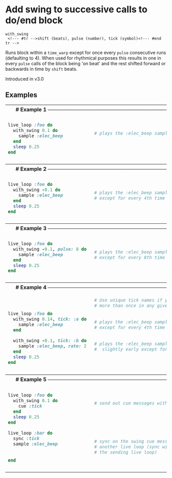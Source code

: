 # Add swing to successive calls to do/end block

```
with_swing 
 <!--- #tr -->shift (beats), pulse (number), tick (symbol)<!--- #end tr -->
```


Runs block within a `time_warp` except for once every `pulse` consecutive runs (defaulting to 4). When used for rhythmical purposes this results in one in every `pulse` calls of the block being 'on beat' and the rest shifted forward or backwards in time by `shift` beats.

Introduced in v3.0

## Examples

<table class="examples">
<tr>
<th colspan="2" class="even head"># Example 1 ──────────────────────────────────────────────────────</th>
</tr>
<tr>
<td class="even">

```ruby
live_loop :foo do
  with_swing 0.1 do
    sample :elec_beep     
  end
  sleep 0.25
end


```

</td>
<td class="even">

<!--- #tr -->
```ruby
 
 
# plays the :elec_beep sample late except for every 4th time
 
 
 



```
<!--- #end tr -->

</td>
</tr>
<tr>
<th colspan="2" class="odd head"># Example 2 ──────────────────────────────────────────────────────</th>
</tr>
<tr>
<td class="odd">

```ruby
live_loop :foo do
  with_swing -0.1 do
    sample :elec_beep     
  end                     
  sleep 0.25
end


```

</td>
<td class="odd">

<!--- #tr -->
```ruby
 
 
# plays the :elec_beep sample slightly early
# except for every 4th time
 
 



```
<!--- #end tr -->

</td>
</tr>
<tr>
<th colspan="2" class="even head"># Example 3 ──────────────────────────────────────────────────────</th>
</tr>
<tr>
<td class="even">

```ruby
live_loop :foo do
  with_swing -0.1, pulse: 8 do
    sample :elec_beep     
  end                     
  sleep 0.25
end


```

</td>
<td class="even">

<!--- #tr -->
```ruby
 
 
# plays the :elec_beep sample slightly early
# except for every 8th time
 
 



```
<!--- #end tr -->

</td>
</tr>
<tr>
<th colspan="2" class="odd head"># Example 4 ──────────────────────────────────────────────────────</th>
</tr>
<tr>
<td class="odd">

```ruby


live_loop :foo do
  with_swing 0.14, tick: :a do
    sample :elec_beep     
  end                     

  with_swing -0.1, tick: :b do
    sample :elec_beep, rate: 2 
  end                          
  sleep 0.25
end


```

</td>
<td class="odd">

<!--- #tr -->
```ruby
# Use unique tick names if you plan on using with_swing
# more than once in any given live_loop or thread.
 
 
# plays the :elec_beep sample slightly late
# except for every 4th time
 
 
# plays the :elec_beep sample at double rate
#  slightly early except for every 4th time
 
 



```
<!--- #end tr -->

</td>
</tr>
<tr>
<th colspan="2" class="even head"># Example 5 ──────────────────────────────────────────────────────</th>
</tr>
<tr>
<td class="even">

```ruby
live_loop :foo do
  with_swing 0.1 do
    cue :tick             
  end
  sleep 0.25
end

live_loop :bar do
  sync :tick
  sample :elec_beep      
                         
                         
end


```

</td>
<td class="even">

<!--- #tr -->
```ruby
 
 
# send out cue messages with swing timing
 
 
 
 
 
 
# sync on the swing cue messages to bring the swing into
# another live loop (sync will match the timing and clock of
# the sending live loop)
 



```
<!--- #end tr -->

</td>
</tr>
</table>

